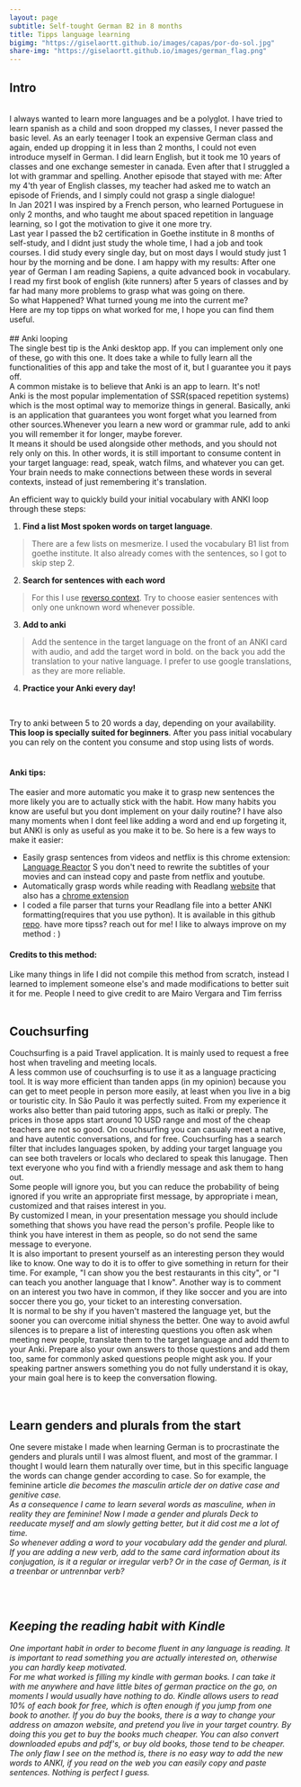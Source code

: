 ```yaml
---
layout: page
subtitle: Self-tought German B2 in 8 months
title: Tipps language learning
bigimg: "https://giselaortt.github.io/images/capas/por-do-sol.jpg"
share-img: "https://giselaortt.github.io/images/german_flag.png"
---
```


## Intro
<br>
I always wanted to learn more languages and be a polyglot. I have tried to learn spanish as a child and soon dropped my classes, I never passed the basic level. As an early teenager I took an expensive German class and again, ended up dropping it in less than 2 months, I could not even introduce myself in German.
I did learn English, but it took me 10 years of classes and one exchange semester in canada. Even after that I struggled a lot with grammar and spelling. 
Another episode that stayed with me: After my 4'th year of English classes, my teacher had asked me to watch an episode of Friends, and I simply could not grasp a single dialogue! <br>
In Jan 2021 I was inspired by a French person, who learned Portuguese in only 2 months, and who taught me about spaced repetition in language learning, so I got the motivation to give it one more try.<br>
Last year I passed the b2 certification in Goethe institute in 8 months of self-study, and I didnt just study the whole time, I had a job and took courses. I did study every single day, but on most days I would study just 1 hour by the morning and be done. I am happy with my results: After one year of German I am reading Sapiens, a quite advanced book in vocabulary. I read my first book of english (kite runners) after 5 years of classes and by far had many more problems to grasp what was going on there.<br>
So what Happened? What turned young me into the current me?<br>
Here are my top tipps on what worked for me, I hope you can find them useful.
<br><br>
##  Anki looping
<br>
The single best tip is the Anki desktop app. If you can implement only one of these, go with this one. It does take a while to fully learn all the functionalities of this app and take the most of it, but I guarantee you it pays off.<br>
A common mistake is to believe that Anki is an app to learn. It's not!<br>
Anki is the most popular implementation of SSR(spaced repetition systems) which is the most optimal way to memorize things in general. Basically, anki is an application that guarantees you wont forget what you learned from other sources.Whenever you learn a new word or grammar rule, add to anki you will remember it for longer, maybe forever.<br>
It means it should be used alongside other methods, and you should not rely only on this. In other words, it is still important to consume content in your target language: read, speak, watch films, and whatever you can get. Your brain needs to make connections between these words in several contexts, instead of just remembering it's translation.<br>

An efficient way to quickly build your initial vocabulary with ANKI loop through these steps:

1. <b>Find a list Most spoken words on target language</b>.
> There are a few lists on mesmerize. I used the vocabulary B1 list from goethe institute. It also already comes with the sentences, so I got to skip step 2.
2. <b>Search for sentences  with each word</b><br>
> For this I use [reverso context](https://context.reverso.net/traducao/).  Try to choose easier sentences with only one unknown word whenever possible.<br>
3. <b>Add to anki</b><br>
> Add the sentence in the target language on the front of an ANKI card with audio, and add the target word in bold. on the back you add the translation to your native language. I prefer to use google translations, as they are more reliable.<br>
4. <b>Practice your Anki every day!</b><br>
<br>

Try to anki between 5 to 20 words a day, depending on your availability. <b>This loop is specially suited for beginners</b>.  After you pass initial vocabulary you can rely on the content you consume and stop using lists of words. 
<br><br>
#### Anki tips:
The easier and more automatic you make it to grasp new sentences the more likely you are to actually stick with the habit. How many habits you know are useful but you dont implement on your daily routine? I have also many moments when I dont feel like adding a word and end up forgeting it, but ANKI is only as useful as you make it to be. So here is a few ways to make it easier:

- Easily grasp sentences from videos and netflix is this chrome extension:  [Language Reactor](https://www.languagereactor.com/) S you don't need to rewrite the subtitles of your movies and can instead copy and paste from netflix and youtube.
- Automatically grasp words while reading with Readlang [website](https://chrome.google.com/webstore/detail/readlang-web-reader/odpdkefpnfejbfnmdilmfhephfffmfoh) that also has a [chrome extension](https://readlang.com/pt/dashboard)
- I coded a file parser that turns your Readlang file into a better ANKI formatting(requires that you use python). It is available in this github [repo](https://github.com/giselaortt/Readlang_integration_to_anki). 
have more tipss? reach out for me! I like to always improve on my method : )

#### Credits to this method:

Like many things in life I did not compile this method from scratch, instead I learned to implement someone else's and made modifications to better suit it for me. People I need to give credit to are Mairo Vergara and Tim ferriss
<br><br>

## Couchsurfing

Couchsurfing is a paid Travel application. It is mainly used to request a free host when traveling and meeting locals. <br>
A less common use of couchsurfing is to use it as a language practicing tool. It is way more efficient than tanden apps (in my opinion) because you can get to meet people in person more easily, at least when you live in a big or touristic city. In São Paulo it was perfectly suited. From my experience it works also better than paid tutoring apps, such as italki or preply. The prices in those apps start around 10 USD range and most of the cheap teachers are not so good. On couchsurfing you can casualy meet a native, and have autentic conversations, and for free. Couchsurfing has a search filter that includes languages spoken, by adding your target language you can see both travelers or locals who declared to speak this lanugage. Then text everyone who you find with a friendly message and ask them to hang out.<br> 
Some people will ignore you, but you can reduce the probability of being ignored if you write an appropriate first message, by appropriate i mean, customized and that raises interest in you. <br>
By customized I mean, in your presentation message you should include something that shows you have read the person's profile. People like to think you have interest in them as people, so do not send the same message to everyone. <br>
It is also important to present yourself as an interesting person they would like to know. One way to do it is to offer to give something in return for their time. For example, "I can show you the best restaurants in this city", or "I can teach you another language that I know". Another way is to comment on an interest you two have in common, if they like soccer and you are into soccer there you go, your ticket to an interesting conversation.<br>
It is normal to be shy if you haven't mastered the language yet, but the sooner you can overcome initial shyness the better. One way to avoid awful silences is to prepare a list of interesting questions you often ask when meeting new people, translate them to the target language and add them to your Anki. Prepare also your own answers to those questions and add them too, same for commonly asked questions people might ask you. If your speaking partner answers something you do not fully understand it is okay, your main goal here is to keep the conversation flowing.<br>
<br><br>

## Learn genders and plurals from the start

One severe mistake I made when learning German is to procrastinate the genders and plurals until I was almost fluent, and most of the grammar. I thought I would learn them naturally over time, but in this specific language the words can change gender according to case. So for example, the feminine article  <i>die</die>  becomes the masculin article <i>der</i> on dative case and genitive case.<br>
As a consequence I came to learn several words as masculine, when in reality they are feminine! Now I made a gender and plurals Deck to reeducate myself and am slowly getting better, but it did cost me a lot of time.<br>
So whenever adding a word to your vocabulary add the gender and plural. If you are adding a new verb, add to the same card information about its conjugation, is it a regular or irregular verb? Or in the case of German, is it a treenbar or untrennbar verb?<br>

<br><br>
## Keeping the reading habit with Kindle

One important habit in order to become fluent in any language is reading. It is important to read something you are actually interested on, otherwise you can hardly keep motivated. <br>
For me what worked is filling my kindle with german books. I can take it with me anywhere and have little bites of german practice on the go, on moments I would usually have nothing to do. Kindle allows users to read 10% of each book for free, which is often enough if you jump from one book to another. If you do buy the books, there is a way to change your address on amazon website, and pretend you live in your target country. By doing this you get to buy the books much cheaper. You can also convert downloaded epubs and pdf's, or buy old books, those tend to be cheaper.<br>
The only flaw I see on the method is, there is no easy way to add the new words to ANKI, if you read on the web you can easily copy and paste sentences. Nothing is perfect I guess.<br>

